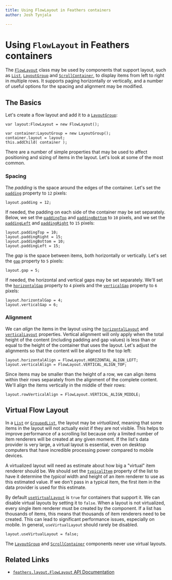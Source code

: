 ```yaml
---
title: Using FlowLayout in Feathers containers  
author: Josh Tynjala

---
```

# Using `FlowLayout` in Feathers containers

The [`FlowLayout`](../api-reference/feathers/layout/FlowLayout.html) class may be used by components that support layout, such as [`List`](list.html), [`LayoutGroup`](layout-group.html) and [`ScrollContainer`](scroll-container.html), to display items from left to right in multiple rows. It supports paging horizontally or vertically, and a number of useful options for the spacing and alignment may be modified.

## The Basics

Let's create a flow layout and add it to a [`LayoutGroup`](layout-group.html):

``` code
var layout:FlowLayout = new FlowLayout();
 
var container:LayoutGroup = new LayoutGroup();
container.layout = layout;
this.addChild( container );
```

There are a number of simple properties that may be used to affect positioning and sizing of items in the layout. Let's look at some of the most common.

### Spacing

The *padding* is the space around the edges of the container. Let's set the [`padding`](../api-reference/feathers/layout/FlowLayout.html#padding) property to `12` pixels:

``` code
layout.padding = 12;
```

If needed, the padding on each side of the container may be set separately. Below, we set the [`paddingTop`](../api-reference/feathers/layout/FlowLayout.html#paddingTop) and [`paddingBottom`](../api-reference/feathers/layout/FlowLayout.html#paddingBottom) to `10` pixels, and we set the [`paddingLeft`](../api-reference/feathers/layout/FlowLayout.html#paddingLeft) and [`paddingRight`](../api-reference/feathers/layout/FlowLayout.html#paddingRight) to `15` pixels:

``` code
layout.paddingTop = 10;
layout.paddingRight = 15;
layout.paddingBottom = 10;
layout.paddingLeft = 15;
```

The *gap* is the space between items, both horizontally or vertically. Let's set the [`gap`](../api-reference/feathers/layout/FlowLayout.html#gap) property to `5` pixels:

``` code
layout.gap = 5;
```

If needed, the horizontal and vertical gaps may be set separately. We'll set the [`horizontalGap`](../api-reference/feathers/layout/FlowLayout.html#horizontalGap) property to `4` pixels and the [`verticalGap`](../api-reference/feathers/layout/FlowLayout.html#verticalGap) property to `6` pixels:

``` code
layout.horizontalGap = 4;
layout.verticalGap = 6;
```

### Alignment

We can *align* the items in the layout using the [`horizontalLayout`](../api-reference/feathers/layout/FlowLayout.html#horizontalAlign) and [`verticalLayout`](../api-reference/feathers/layout/FlowLayout.html#verticalAlign) properties. Vertical alignment will only apply when the total height of the content (including padding and gap values) is less than or equal to the height of the container that uses the layout. Let's adjust the alignments so that the content will be aligned to the top left:

``` code
layout.horizontalAlign = FlowLayout.HORIZONTAL_ALIGN_LEFT;
layout.verticalAlign = FlowLayout.VERTICAL_ALIGN_TOP;
```

Since items may be smaller than the height of a row, we can align items within their rows separately from the alignment of the complete content. We'll align the items vertically in the middle of their rows:

``` code
layout.rowVerticalAlign = FlowLayout.VERTICAL_ALIGN_MIDDLE;
```

## Virtual Flow Layout

In a [`List`](list.html) or [`GroupedList`](grouped-list.html), the layout may be *virtualized*, meaning that some items in the layout will not actually exist if they are not visible. This helps to improve performance of a scrolling list because only a limited number of item renderers will be created at any given moment. If the list's data provider is very large, a virtual layout is essential, even on desktop computers that have incredible processing power compared to mobile devices.

A virtualized layout will need as estimate about how big a "virtual" item renderer should be. We should set the [`typicalItem`](../api-reference/feathers/controls/List.html#typicalItem) property of the list to have it determine the *typical* width and height of an item renderer to use as this estimated value. If we don't pass in a typical item, the first item in the data provider is used for this estimate.

By default [`useVirtualLayout`](../api-reference/feathers/layout/FlowLayout.html#useVirtualLayout) is `true` for containers that support it. We can disable virtual layouts by setting it to `false`. When a layout is not virtualized, every single item renderer must be created by the component. If a list has thousands of items, this means that thousands of item renderers need to be created. This can lead to significant performance issues, especially on mobile. In general, `useVirtualLayout` should rarely be disabled.

``` code
layout.useVirtualLayout = false;
```

The [`LayoutGroup`](layout-group.html) and [`ScrollContainer`](scroll-container.html) components never use virtual layouts.

## Related Links

-   [`feathers.layout.FlowLayout` API Documentation](../api-reference/feathers/layout/FlowLayout.html)